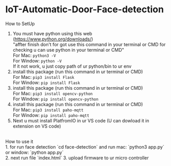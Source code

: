 # IoT-Automatic-Door-Face-detection

How to SetUp
1. You must have python
   using this web (https://www.python.org/downloads/)<br/>
"affter finish don't for got use this command in your terminal or CMD for checking u can use python in your terminal or CMD"<br/>
For Mac: `python3 -V`<br/>
For Window: `python -V`<br/>
If it not work, u just copy path of ur python/bin to ur env
2. install this package (run this command in ur terminal or CMD)<br/>
For Mac: `pip3 install Flask`<br/>
For Window: `pip install Flask`<br/>
3. install this package (run this command in ur terminal or CMD)<br/>
For Mac: `pip3 install opencv-python`<br/>
For Window: `pip install opencv-python`<br/>
4. install this package (run this command in ur terminal or CMD)<br/>
For Mac: `pip3 install paho-mqtt`<br/>
For Window: `pip install paho-mqtt`<br/>
5. Next u must install PlatfromIO in ur VS code (U can dowload it in extension on VS code)<br/>
<br/>
How to use it<br/>
1. for run face detection `cd face-detection` and run mac: `python3 app.py` or window: `python app.py`<br/>
2. next run file `index.html`
3. upload firmware to ur micro controller
